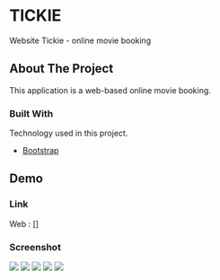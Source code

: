 # TICKIE

Website Tickie - online movie booking

<!-- ABOUT THE PROJECT -->

## About The Project

This application is a web-based online movie booking.

### Built With

Technology used in this project.

- [Bootstrap](https://getbootstrap.com)

<!-- DEMO -->

## Demo

### Link

Web : []

### Screenshot

<div >
    <img src="assets/img/preview/sign-in">
    <img src="assets/img/preview/home">
    <img src="assets/img/preview/movie-details">
    <img src="assets/img/preview/order">
    <img src="assets/img/preview/payment">
</div>
